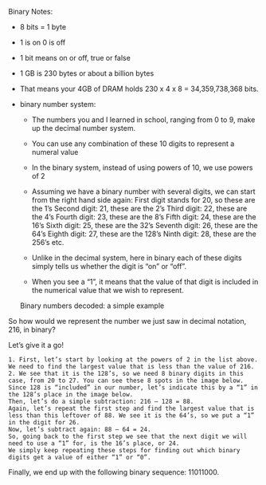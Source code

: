 Binary Notes:
- 8 bits = 1 byte
- 1 is on 0 is off
- 1 bit means on or off, true or false
- 1 GB is 230 bytes or about a billion bytes
- That means your 4GB of DRAM holds 230 x 4 x 8 = 34,359,738,368 bits.
- binary number system:
  - The numbers you and I learned in school, ranging from 0 to 9, make up the decimal number system.
  - You can use any combination of these 10 digits to represent a numeral value
  - In the binary system, instead of using powers of 10, we use powers of 2
  - Assuming we have a binary number with several digits, we can start from the right hand side again:
    First digit stands for 20, so these are the 1’s
    Second digit: 21, these are the 2’s
    Third digit: 22, these are the 4’s
    Fourth digit: 23, these are the 8’s
    Fifth digit: 24, these are the 16’s
    Sixth digit: 25, these are the 32’s
    Seventh digit: 26, these are the 64’s
    Eighth digit: 27, these are the 128’s
    Ninth digit: 28, these are the 256’s
    etc.

  - Unlike in the decimal system, here in binary each of these digits simply tells us whether the digit is “on” or “off”.

  - When you see a “1”, it means that the value of that digit is included in the numerical value that we wish to represent.

  Binary numbers decoded: a simple example

So how would we represent the number we just saw in decimal notation, 216, in binary?

Let’s give it a go!

    1. First, let’s start by looking at the powers of 2 in the list above. We need to find the largest value that is less than the value of 216.
    2. We see that it is the 128’s, so we need 8 binary digits in this case, from 20 to 27. You can see these 8 spots in the image below.
    Since 128 is “included” in our number, let’s indicate this by a “1” in the 128’s place in the image below.
    Then, let’s do a simple subtraction: 216 – 128 = 88.
    Again, let’s repeat the first step and find the largest value that is less than this leftover of 88. We see it is the 64’s, so we put a “1” in the digit for 26.
    Now, let’s subtract again: 88 – 64 = 24.
    So, going back to the first step we see that the next digit we will need to use a “1” for, is the 16’s place, or 24.
    We simply keep repeating these steps for finding out which binary digits get a value of either “1” or “0”.

Finally, we end up with the following binary sequence: 11011000.
